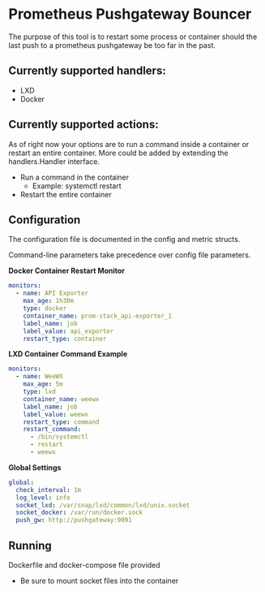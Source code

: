 # Prometheus Pushgateway Bouncer

The purpose of this tool is to restart some process or container
should the last push to a prometheus pushgateway be too far in the past.

## Currently supported handlers:
- LXD
- Docker

## Currently supported actions:

As of right now your options are to run a command inside a container or
restart an entire container. More could be added by extending the handlers.Handler interface.

- Run a command in the container
	- Example: systemctl restart <someprocess>
- Restart the entire container

## Configuration

The configuration file is documented in the config and metric structs.

Command-line parameters take precedence over config file parameters.

**Docker Container Restart Monitor**
```yaml
monitors:
  - name: API Exporter
    max_age: 1h30m
    type: docker
    container_name: prom-stack_api-exporter_1
    label_name: job
    label_value: api_exporter
    restart_type: container
```

**LXD Container Command Example**
```yaml
monitors:
  - name: WeeWX
    max_age: 5m
    type: lxd
    container_name: weewx
    label_name: job
    label_value: weewx
    restart_type: command
    restart_command:
      - /bin/systemctl
      - restart
      - weewx
```

**Global Settings**
```yaml
global:
  check_interval: 1m
  log_level: info
  socket_lxd: /var/snap/lxd/common/lxd/unix.socket
  socket_docker: /var/run/docker.sock
  push_gw: http://pushgateway:9091
```

## Running

Dockerfile and docker-compose file provided

- Be sure to mount socket files into the container
